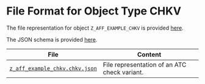 # File Format for Object Type CHKV

The file representation for object `Z_AFF_EXAMPLE_CHKV` is provided [here](./examples/ci_search_pattern.chkv.json).

The JSON schema is provided [here](./chkv.json).

File | Content
 --- | ---
[`z_aff_example_chkv.chkv.json`](./examples/z_aff_example_chkv.chkv.json) | File representation of an ATC check variant.
